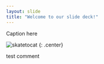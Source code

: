 ```yaml
---
layout: slide
title: "Welcome to our slide deck!"
---
```


Caption here

![skatetocat](https://octodex.github.com/images/skatetocat.png)
{: .center}

test comment
